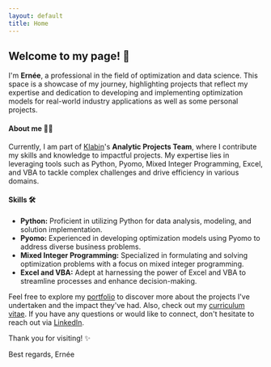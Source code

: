 ```yaml
---
layout: default
title: Home
---
```


## Welcome to my page! 👋 

I'm **Ernée**, a professional in the field of optimization and data science. This space is a showcase of my journey, highlighting projects that reflect my expertise and dedication to developing and implementing optimization models for real-world industry applications as well as some personal projects.

#### About me 👨‍💼

Currently, I am part of [Klabin](https://klabin.com.br/)'s **Analytic Projects Team**, where I contribute my skills and knowledge to impactful projects. My expertise lies in leveraging tools such as Python, Pyomo, Mixed Integer Programming, Excel, and VBA to tackle complex challenges and drive efficiency in various domains.

#### Skills 🛠️

- **Python:** Proficient in utilizing Python for data analysis, modeling, and solution implementation.
- **Pyomo:** Experienced in developing optimization models using Pyomo to address diverse business problems.
- **Mixed Integer Programming:** Specialized in formulating and solving optimization problems with a focus on mixed integer programming.
- **Excel and VBA:** Adept at harnessing the power of Excel and VBA to streamline processes and enhance decision-making.

Feel free to explore my [portfolio](/projects.html) to discover more about the projects I've undertaken and the impact they've had. Also, check out my [curriculum vitae](/vita.md). If you have any questions or would like to connect, don't hesitate to reach out via [LinkedIn](https://www.linkedin.com/in/ekozyreff/).

Thank you for visiting! ✨

Best regards,
Ernée
